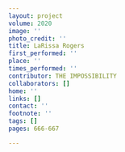 ```yaml
---
layout: project
volume: 2020
image: ''
photo_credit: ''
title: LaRissa Rogers
first_performed: ''
place: ''
times_performed: ''
contributor: THE IMPOSSIBILITY
collaborators: []
home: ''
links: []
contact: ''
footnote: ''
tags: []
pages: 666-667

---
```




